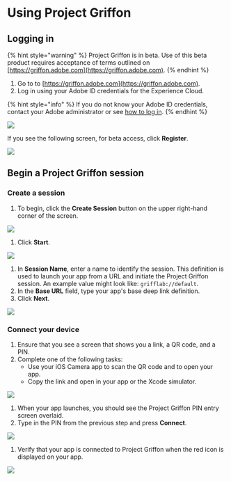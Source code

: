 # Using Project Griffon

## Logging in

{% hint style="warning" %}
Project Griffon is in beta. Use of this beta product requires acceptance of terms outlined on [https://griffon.adobe.com](https://griffon.adobe.com).
{% endhint %}

1. Go to to [https://griffon.adobe.com](https://griffon.adobe.com).
2. Log in using your Adobe ID credentials for the Experience Cloud.

{% hint style="info" %}
If you do not know your Adobe ID credentials, contact your Adobe administrator or see [how to log in](https://docs.adobe.com/content/help/en/core-services/interface/manage-users-and-products/getting-started-experience-cloud.html).
{% endhint %}

![](../../.gitbook/assets/image-2.png)

If you see the following screen, for beta access, click **Register**.

![](../../.gitbook/assets/image-7.png)

## Begin a Project Griffon session

### Create a session

1. To begin, click the **Create Session** button on the upper right-hand corner of the screen.

![](../../.gitbook/assets/image.png)

1. Click **Start**.

![](../../.gitbook/assets/image-4.png)

1. In **Session Name**, enter a name to identify the session.  This definition is used to launch your app from a URL and initiate the Project Griffon session. An example value might look like: `grifflab://default`.
2. In the **Base URL** field, type your app's base deep link definition.
3. Click **Next**.

![](../../.gitbook/assets/image-1.png)

### Connect your device

1. Ensure that you see a screen that shows you a link, a QR code, and a PIN. 
2. Complete one of the following tasks:
   * Use your iOS Camera app to scan the QR code and to open your app.
   * Copy the link and open in your app or the Xcode simulator.

![](../../.gitbook/assets/image-3.png)

1. When your app launches, you should see the Project Griffon PIN entry screen overlaid. 
2. Type in the PIN from the previous step and press **Connect**.

![](../../.gitbook/assets/image-6.png)

1. Verify that your app is connected to Project Griffon when the red icon is displayed on your app.

![](../../.gitbook/assets/image-8.png)

